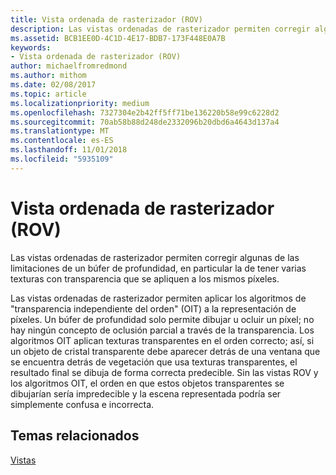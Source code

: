 ```yaml
---
title: Vista ordenada de rasterizador (ROV)
description: Las vistas ordenadas de rasterizador permiten corregir algunas de las limitaciones de un búfer de profundidad, en particular la de tener varias texturas con transparencia que se apliquen a los mismos píxeles.
ms.assetid: BCB1EE0D-4C1D-4E17-BDB7-173F448E0A7B
keywords:
- Vista ordenada de rasterizador (ROV)
author: michaelfromredmond
ms.author: mithom
ms.date: 02/08/2017
ms.topic: article
ms.localizationpriority: medium
ms.openlocfilehash: 7327304e2b42ff5ff71be136220b58e99c6228d2
ms.sourcegitcommit: 70ab58b88d248de2332096b20dbd6a4643d137a4
ms.translationtype: MT
ms.contentlocale: es-ES
ms.lasthandoff: 11/01/2018
ms.locfileid: "5935109"
---
```

# <a name="rasterizer-ordered-view-rov"></a>Vista ordenada de rasterizador (ROV)


Las vistas ordenadas de rasterizador permiten corregir algunas de las limitaciones de un búfer de profundidad, en particular la de tener varias texturas con transparencia que se apliquen a los mismos píxeles.

Las vistas ordenadas de rasterizador permiten aplicar los algoritmos de "transparencia independiente del orden" (OIT) a la representación de píxeles. Un búfer de profundidad solo permite dibujar u ocluir un píxel; no hay ningún concepto de oclusión parcial a través de la transparencia. Los algoritmos OIT aplican texturas transparentes en el orden correcto; así, si un objeto de cristal transparente debe aparecer detrás de una ventana que se encuentra detrás de vegetación que usa texturas transparentes, el resultado final se dibuja de forma correcta predecible. Sin las vistas ROV y los algoritmos OIT, el orden en que estos objetos transparentes se dibujarían sería impredecible y la escena representada podría ser simplemente confusa e incorrecta.

## <a name="span-idrelated-topicsspanrelated-topics"></a><span id="related-topics"></span>Temas relacionados


[Vistas](views.md)

 

 





